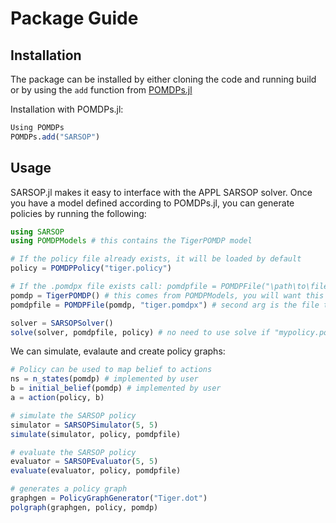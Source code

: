 
<a id='Package-Guide-1'></a>

# Package Guide


<a id='Installation-1'></a>

## Installation


The package can be installed by either cloning the code and running build or by using the `add` function from [POMDPs.jl](https://github.com/JuliaPOMDP/POMDPs.jl)


Installation with POMDPs.jl:


```julia
Using POMDPs
POMDPs.add("SARSOP")
```


<a id='Usage-1'></a>

## Usage


SARSOP.jl makes it easy to interface with the APPL SARSOP solver. Once you have a model defined according to POMDPs.jl, you can generate policies by running the following:


```julia
using SARSOP
using POMDPModels # this contains the TigerPOMDP model

# If the policy file already exists, it will be loaded by default
policy = POMDPPolicy("tiger.policy")

# If the .pomdpx file exists call: pomdpfile = POMDPFile("\path\to\file") 
pomdp = TigerPOMDP() # this comes from POMDPModels, you will want this to be your concrete POMDP type
pomdpfile = POMDPFile(pomdp, "tiger.pomdpx") # second arg is the file to which .pomdpx will be writeten

solver = SARSOPSolver()
solve(solver, pomdpfile, policy) # no need to use solve if "mypolicy.policy" already exists
```


We can simulate, evalaute and create policy graphs:


```julia
# Policy can be used to map belief to actions
ns = n_states(pomdp) # implemented by user
b = initial_belief(pomdp) # implemented by user
a = action(policy, b) 

# simulate the SARSOP policy
simulator = SARSOPSimulator(5, 5)
simulate(simulator, policy, pomdpfile)

# evaluate the SARSOP policy
evaluator = SARSOPEvaluator(5, 5)
evaluate(evaluator, policy, pomdpfile)

# generates a policy graph
graphgen = PolicyGraphGenerator("Tiger.dot")
polgraph(graphgen, policy, pomdp)
```

